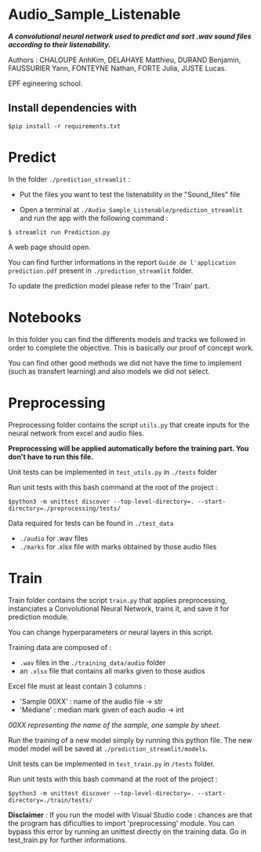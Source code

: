 # Audio_Sample_Listenable

***A convolutional neural network used to predict and sort .wav sound files according to their listenability.***

Authors : CHALOUPE AnhKim, DELAHAYE Matthieu, DURAND Benjamin, FAUSSURIER Yann, FONTEYNE Nathan, FORTE Julia, JUSTE Lucas.

EPF egineering school.

## Install dependencies with

```
$pip install -r requirements.txt
```

# Predict

In the folder `./prediction_streamlit` : 

- Put the files you want to test the listenability in the "Sound_files" file

- Open a terminal at `./Audio_Sample_Listenable/prediction_streamlit` and run the app with the following command :
```
$ streamlit run Prediction.py 
```

A web page should open.

You can find further informations in the report `Guide de l'application prediction.pdf` present in `./prediction_streamlit` folder.

To update the prediction model please refer to the 'Train' part.

# Notebooks

In this folder you can find the differents models and tracks we followed in order to complete the objective. This is basically our proof of concept work.

You can find other good methods we did not have the time to implement (such as transfert learning) and also models we did not select.

# Preprocessing

Preprocessing folder contains the script `utils.py` that create inputs for the neural network from excel and audio files.

**Preprocessing will be applied __automatically__ before the training part. You don't have to run this file.**

Unit tests can be implemented in `test_utils.py` in `./tests` folder

Run unit tests with this bash command at the root of the project : 
```
$python3 -m unittest discover --top-level-directory=. --start-directory=./preprocessing/tests/
```

Data required for tests can be found in `./test_data` 

- `./audio` for .wav files 
- `./marks` for .xlsx file with marks obtained by those audio files

# Train

Train folder contains the script `train.py` that applies preprocessing, instanciates a Convolutional Neural Network, trains it, and save it for prediction module.

You can change hyperparameters or neural layers in this script.

Training data are composed of :
- `.wav` files in the `./training_data/audio` folder
- an `.xlsx` file that contains all marks given to those audios

Excel file must at least contain 3 columns :
- 'Sample 00XX' : name of the audio file -> str
- 'Médiane' : median mark given of each audio -> int

*00XX representing the name of the sample, one sample by sheet.*


Run the training of a new model simply by running this python file. The new model model will be saved at `./prediction_streamlit/models`.

Unit tests can be implemented in `test_train.py` in `/tests` folder.

Run unit tests with this bash command at the root of the project :
```
$python3 -m unittest discover --top-level-directory=. --start-directory=./train/tests/
```

**Disclaimer** : If you run the model with Visual Studio code : chances are that the program has dificulties to import 'preprocessing' module.
You can bypass this error by running an unittest directly on the training data.
Go in test_train.py for further informations.
